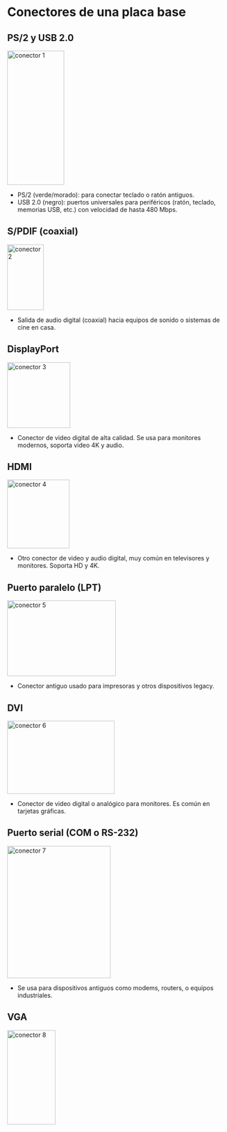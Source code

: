 # Conectores de una placa base


## PS/2 y USB 2.0
<img width="131" height="309" alt="conector 1" src="https://github.com/user-attachments/assets/baaa2b14-2ce3-4ca7-95fa-4099312d189e" />

+ PS/2 (verde/morado): para conectar teclado o ratón antiguos.
+ USB 2.0 (negro): puertos universales para periféricos (ratón, teclado, memorias USB, etc.) con velocidad de hasta 480 Mbps.


## S/PDIF (coaxial)
<img width="84" height="151" alt="conector 2" src="https://github.com/user-attachments/assets/dba7f5eb-7ca8-4429-b600-f90b4876d60c" />

+ Salida de audio digital (coaxial) hacia equipos de sonido o sistemas de cine en casa.


## DisplayPort
<img width="145" height="151" alt="conector 3" src="https://github.com/user-attachments/assets/2b82e790-2e59-4641-8dd4-353a9dcdb5a9" />

+ Conector de video digital de alta calidad. Se usa para monitores modernos, soporta video 4K y audio.


## HDMI
<img width="143" height="158" alt="conector 4" src="https://github.com/user-attachments/assets/ae760825-390f-4230-8999-9962530019c7" />

+ Otro conector de video y audio digital, muy común en televisores y monitores. Soporta HD y 4K.


## Puerto paralelo (LPT)
<img width="250" height="174" alt="conector 5" src="https://github.com/user-attachments/assets/6e242cd2-902e-4718-bbb3-b2d00a3b3eba" />

+ Conector antiguo usado para impresoras y otros dispositivos legacy.


## DVI
<img width="247" height="168" alt="conector 6" src="https://github.com/user-attachments/assets/fd0a2ea2-cacf-41d1-bc4d-a835f9363638" />

+ Conector de video digital o analógico para monitores. Es común en tarjetas gráficas.


## Puerto serial (COM o RS-232)
<img width="238" height="304" alt="conector 7" src="https://github.com/user-attachments/assets/ab5062c6-6774-4a9e-97b5-580efb559720" />

+ Se usa para dispositivos antiguos como modems, routers, o equipos industriales.


## VGA
<img width="111" height="217" alt="conector 8" src="https://github.com/user-attachments/assets/7c2a70e3-1373-436f-b7ef-fe5186fb0767" />






